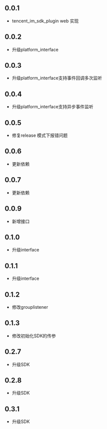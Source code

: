 ## 0.0.1

* tencent_im_sdk_plugin web 实现

## 0.0.2

* 升级platform_interface

## 0.0.3

* 升级platform_interface支持事件回调多次监听

## 0.0.4
* 升级platform_interface支持异步事件监听

## 0.0.5
* 修复release 模式下报错问题

## 0.0.6
* 更新依赖

## 0.0.7
* 更新依赖

## 0.0.9
* 新增接口

## 0.1.0
* 升级interface

## 0.1.1
* 升级interface

## 0.1.2
* 修改grouplistener

## 0.1.3
* 修改初始化SDK的传参

## 0.2.7
* 升级SDK

## 0.2.8
* 升级SDK

## 0.3.1
* 升级SDK